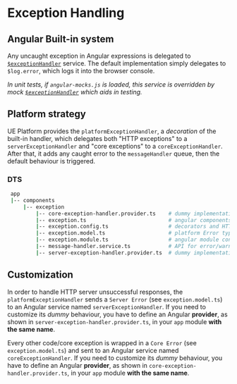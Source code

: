 # Exception Handling

## Angular Built-in system

Any uncaught exception in Angular expressions is delegated to [`$exceptionHandler`](https://docs.angularjs.org/api/ng/service/$exceptionHandler) service.
The default implementation simply delegates to `$log.error`, which logs it into the browser console.

*In unit tests, if `angular-mocks.js` is loaded, this service is overridden by mock [`$exceptionHandler`](https://docs.angularjs.org/api/ngMock/service/$exceptionHandler) which aids in testing.*

## Platform strategy

UE Platform provides the `platformExceptionHandler`, a *decoration* of the built-in handler, which delegates
both "HTTP exceptions" to a `serverExceptionHandler` and "core exceptions" to a
`coreExceptionHandler`. After that, it adds any caught error to the `messageHandler` queue, then the default behaviour is triggered.

### DTS

```bash
 app
 |-- components
     |-- exception
         |-- core-exception-handler.provider.ts    # dummy implementation of coreExceptionHandler
         |-- exception.ts                          # angular components registration
         |-- exception.config.ts                   # decorators and HTTP interceptor
         |-- exception.model.ts                    # platform Error types definition
         |-- exception.module.ts                   # angular module configuration
         |-- message-handler.service.ts            # API for error/warn/info messages management
         |-- server-exception-handler.provider.ts  # dummy implementation of serverExceptionHandler
```

## Customization

In order to handle HTTP server unsuccessful responses, the `platformExceptionHandler` sends
a `Server Error` (see `exception.model.ts`) to an Angular service named `serverExceptionHandler`.
If you need to customize its *dummy* behaviour, you have to define an Angular **provider**,
as shown in `server-exception-handler.provider.ts`, in your `app` module **with the same name**.

Every other code/core exception is wrapped in a `Core Error` (see `exception.model.ts`)
and sent to an Angular service named `coreExceptionHandler`.
If you need to customize its *dummy* behaviour, you have to define an Angular **provider**,
as shown in `core-exception-handler.provider.ts`, in your `app` module **with the same name**.
